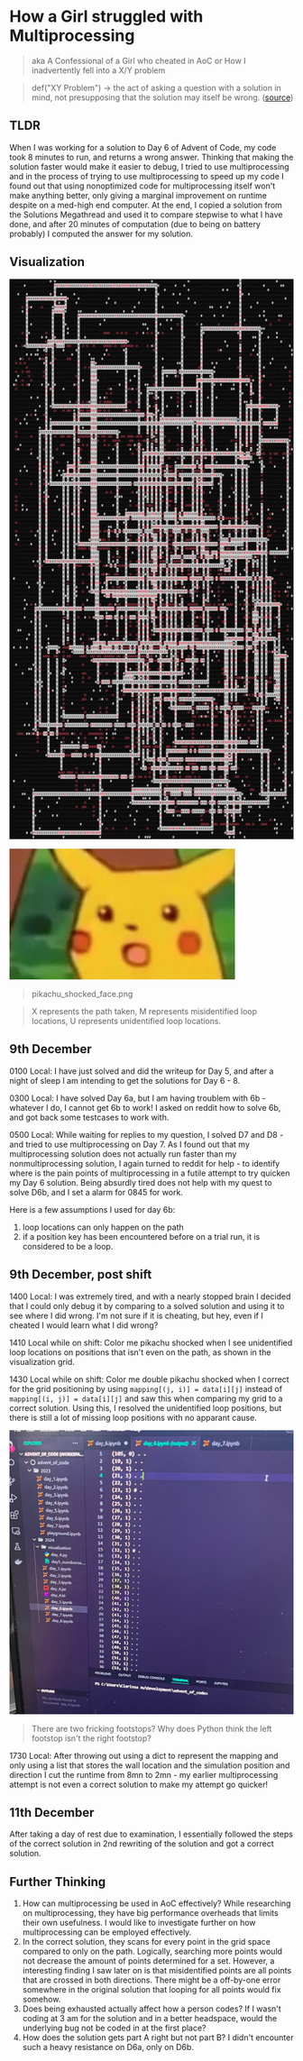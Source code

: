 # How a Girl struggled with Multiprocessing

> aka A Confessional of a Girl who cheated in AoC
> or How I inadvertently fell into a X/Y problem

> def("XY Problem") -> 
> the act of asking a question with a solution in mind, not presupposing that the solution may itself be wrong. ([source](http://www.catb.org/~esr/faqs/smart-questions.html#goal))

## TLDR

When I was working for a solution to Day 6 of Advent of Code, my code took 8 minutes to run, and returns a wrong answer. Thinking that making the solution faster would make it easier to debug, I tried to use multiprocessing and in the process of trying to use multiprocessing to speed up my code I found out that using nonoptimized code for multiprocessing itself won't make anything better, only giving a marginal improvement on runtime despite on a med-high end computer. At the end, I copied a solution from the Solutions Megathread and used it to compare stepwise to what I have done, and after 20 minutes of computation (due to being on battery probably) I computed the answer for my solution.

## Visualization

![map](/advent_of_code/2024/visualization/day_6.png)

![pikachu_shocked_face](/blob/adventOfCode/2024/shocked_pikachu.png)

> pikachu_shocked_face.png

> X represents the path taken,
> M represents misidentified loop locations,
> U represents unidentified loop locations.

## 9th December

0100 Local: I have just solved and did the writeup for Day 5, and after a night of sleep I am intending to get the solutions for Day 6 - 8.

0300 Local: I have solved Day 6a, but I am having troublem with 6b - whatever I do, I cannot get 6b to work! I asked on reddit how to solve 6b, and got back some testcases to work with.

0500 Local: While waiting for replies to my question, I solved D7 and D8 - and tried to use multiprocessing on Day 7. As I found out that my multiprocessing solution does not actually run faster than my nonmultiprocessing solution, I again turned to reddit for help - to identify where is the pain points of multiprocessing in a futile attempt to try quicken my Day 6 solution. Being absurdly tired does not help with my quest to solve D6b, and I set a alarm for 0845 for work.

Here is a few assumptions I used for day 6b:

1) loop locations can only happen on the path
2) if a position key has been encountered before on a trial run, it is considered to be a loop.

## 9th December, post shift

1400 Local: I was extremely tired, and with a nearly stopped brain I decided that I could only debug it by comparing to a solved solution and using it to see where I did wrong. I'm not sure if it is cheating, but hey, even if I cheated I would learn what I did wrong? 

1410 Local while on shift: Color me pikachu shocked when I see unidentified loop locations on positions that isn't even on the path, as shown in the visualization grid.

1430 Local while on shift: Color me double pikachu shocked when I correct for the grid positioning by using `mapping[(j, i)] = data[i][j]` instead of `mapping[(i, j)] = data[i][j]` and saw this when comparing my grid to a correct solution. Using this, I resolved the unidentified loop positions, but there is still a lot of missing loop positions with no apparant cause.

![why](/blob/adventOfCode/2024/day6_whyistheretwofootstops.jpg)
> There are two fricking footstops? Why does Python think the left footstop isn't the right footstop?

1730 Local: After throwing out using a dict to represent the mapping and only using a list that stores the wall location and the simulation position and direction I cut the runtime from 8mn to 2mn - my earlier multiprocessing attempt is not even a correct solution to make my attempt go quicker!

## 11th December

After taking a day of rest due to examination, I essentially followed the steps of the correct solution in 2nd rewriting of the solution and got a correct solution.

## Further Thinking

1) How can multiprocessing be used in AoC effectively? While researching on multiprocessing, they have big performance overheads that limits their own usefulness. I would like to investigate further on how multiprocessing can be employed effectively.
2) In the correct solution, they scans for every point in the grid space compared to only on the path. Logically, searching more points would not decrease the amount of points determined for a set. However, a interesting finding I saw later on is that misidentified points are all points that are crossed in both directions. There might be a off-by-one error somewhere in the original solution that looping for all points would fix somehow.
3) Does being exhausted actually affect how a person codes? If I wasn't coding at 3 am for the solution and in a better headspace, would the underlying bug not be coded in at the first place?
4) How does the solution gets part A right but not part B? I didn't encounter such a heavy resistance on D6a, only on D6b.